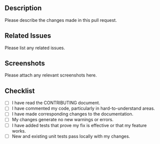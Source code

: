 ## Description

Please describe the changes made in this pull request.

## Related Issues

Please list any related issues.

## Screenshots

Please attach any relevant screenshots here.

## Checklist

- [ ] I have read the CONTRIBUTING document.
- [ ] I have commented my code, particularly in hard-to-understand areas.
- [ ] I have made corresponding changes to the documentation.
- [ ] My changes generate no new warnings or errors.
- [ ] I have added tests that prove my fix is effective or that my feature works.
- [ ] New and existing unit tests pass locally with my changes.
